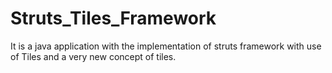 # Struts_Tiles_Framework
It is a java application with the implementation of struts framework with use of Tiles and a very new concept of tiles.
